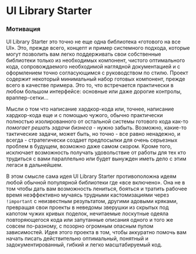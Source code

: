 # UI Library Starter

### Мотивация

UI Library Starter это точно не еще одна библиотека «готового на все UI». Это, прежде всего, концепт и пример системного подхода, которые могут позволить вам легко поддерживать свои собственные библиотеки только из необходимых компонент, чистого оптимального кода, сопровождаемого необходимой наглядной документацией и с оформлением точно согласующимся с руководством по стилю. Проект содержит некоторый минимальный набор готовых компонент, прежде всего в качестве примера. Это то, что встречается практически в любом большом интерфейсе: основные или даже дорогие контролы, враппер-сетки...

Мысли о том что написание хардкор-кода или, точнее, написание хардкор-кода еще и с помощью чужого, обычно практически полностью изолированного от остальной системы готового кода как-то *помогает решать задачи бизнеса* - нужно забыть. Возможно, какие-то тактические задачи, может быть, но точно - все равно ненадежно, и всегда - стратегически создает предпосылки для очень серьезных проблем в будущем, возможно даже самом скором. Кроме того, исключает возможность получать удовольствие от работы для тех кто трудиться с вами параллельно или будет вынужден иметь дело с этим легаси в дальнейшем.

В этом смысле сама идея UI Library Starter противоположна идеям любой обычной популярной библиотеки где «все включено». Она не в том чтобы дать вам возможность лениться, бояться и тратить рабочее время неэффективно мучаясь трудными кастомизациями через <code class="code--nowrap">!important</code> с неизвестным результатом, другими адовыми кряками, превращая свои проекты в неведомы зверушки из скрытых под капотом чужих кривых поделок, нечитаемые лоскутные одеяла повторяющегося кода или запутанные описания одного и того же совсем по-разному, с позорно огромным опасным пулом зависимостей. Идея этого проекта в том, чтобы аккуратно помочь вам начать писать действительно оптимальный, понятный и задокументированный, гибкий и легко масштабируемый код.
